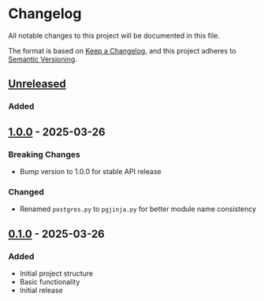 # Changelog

All notable changes to this project will be documented in this file.

The format is based on [Keep a Changelog](https://keepachangelog.com/en/1.0.0/),
and this project adheres to [Semantic Versioning](https://semver.org/spec/v2.0.0.html).

## [Unreleased]

### Added

## [1.0.0] - 2025-03-26

### Breaking Changes
- Bump version to 1.0.0 for stable API release

### Changed
- Renamed `postgres.py` to `pgjinja.py` for better module name consistency

## [0.1.0] - 2025-03-26

### Added
- Initial project structure
- Basic functionality
- Initial release

[Unreleased]: https://github.com/tungph/pgjinja/compare/v1.0.0...HEAD
[1.0.0]: https://github.com/tungph/pgjinja/compare/v0.1.0...v1.0.0
[0.1.0]: https://github.com/tungph/pgjinja/releases/tag/v0.1.0

